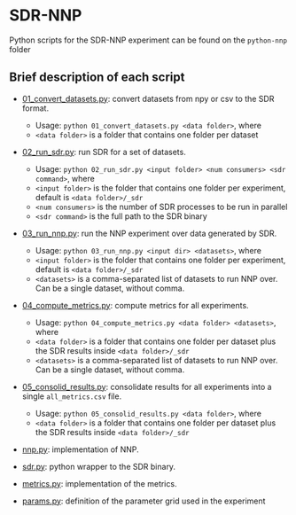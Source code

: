 # SDR-NNP

Python scripts for the SDR-NNP experiment can be found on the `python-nnp` folder

## Brief description of each script

- [01_convert_datasets.py](01_convert_datasets.py): convert datasets from npy or csv to the SDR format. 
    - Usage: `python 01_convert_datasets.py <data folder>`, where
    - `<data folder>` is a folder that contains one folder per dataset

- [02_run_sdr.py](02_run_sdr.py): run SDR for a set of datasets.
    - Usage: `python 02_run_sdr.py <input folder> <num consumers> <sdr command>`, where
    - `<input folder>` is the folder that contains one folder per experiment, default is `<data folder>/_sdr`
    - `<num consumers>` is the number of SDR processes to be run in parallel
    - `<sdr command>` is the full path to the SDR binary

- [03_run_nnp.py](03_run_nnp.py): run the NNP experiment over data generated by SDR.
    - Usage: `python 03_run_nnp.py <input dir> <datasets>`, where
    - `<input folder>` is the folder that contains one folder per experiment, default is `<data folder>/_sdr`
    - `<datasets>` is a comma-separated list of datasets to run NNP over. Can be a single dataset, without comma.

- [04_compute_metrics.py](04_compute_metrics.py): compute metrics for all experiments.
    - Usage: `python 04_compute_metrics.py <data folder> <datasets>`, where
    - `<data folder>` is a folder that contains one folder per dataset plus the SDR results inside `<data folder>/_sdr`
    - `<datasets>` is a comma-separated list of datasets to run NNP over. Can be a single dataset, without comma.

- [05_consolid_results.py](05_consolid_results.py): consolidate results for all experiments into a single `all_metrics.csv` file.
    - Usage: `python 05_consolid_results.py <data folder>`, where
    - `<data folder>` is a folder that contains one folder per dataset plus the SDR results inside `<data folder>/_sdr`

- [nnp.py](nnp.py): implementation of NNP.

- [sdr.py](sdr.py): python wrapper to the SDR binary.

- [metrics.py](metrics.py): implementation of the metrics.

- [params.py](params.py): definition of the parameter grid used in the experiment
